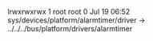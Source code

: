 lrwxrwxrwx 1 root root 0 Jul 19 06:52 sys/devices/platform/alarmtimer/driver -> ../../../bus/platform/drivers/alarmtimer
